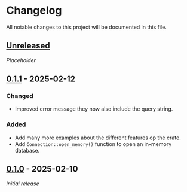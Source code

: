 # Changelog

All notable changes to this project will be documented in this file.

## [Unreleased]

_Placeholder_

## [0.1.1] - 2025-02-12

### Changed

-   Improved error message they now also include the query string.

### Added

-   Add many more examples about the different features op the crate.
-   Add `Connection::open_memory()` function to open an in-memory database.

## [0.1.0] - 2025-02-10

_Initial release_

[Unreleased]: https://github.com/bplaat/crates/compare/bsqlite%2Fv0.1.1...HEAD
[0.1.1]: https://github.com/bplaat/crates/releases/tag/bsqlite%2Fv0.1.1
[0.1.0]: https://github.com/bplaat/crates/releases/tag/bsqlite%2Fv0.1.0
